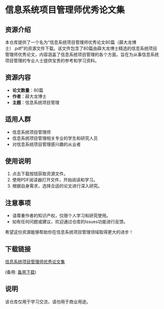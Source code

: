 # 信息系统项目管理师优秀论文集

## 资源介绍

本仓库提供了一个名为“信息系统项目管理师优秀论文80篇（薛大龙博士）.pdf”的资源文件下载。该文件包含了80篇由薛大龙博士精选的信息系统项目管理师优秀论文，内容涵盖了信息系统项目管理的各个方面，旨在为从事信息系统项目管理的专业人士提供宝贵的参考和学习资料。

## 资源内容

- **论文数量**：80篇
- **作者**：薛大龙博士
- **主题**：信息系统项目管理

## 适用人群

- 信息系统项目管理师
- 信息系统项目管理相关专业的学生和研究人员
- 对信息系统项目管理感兴趣的从业者

## 使用说明

1. 点击下载按钮获取资源文件。
2. 使用PDF阅读器打开文件，开始阅读和学习。
3. 根据自身需求，选择合适的论文进行深入研究。

## 注意事项

- 请尊重作者的知识产权，仅限个人学习和研究使用。
- 如有任何问题或建议，欢迎通过仓库的Issues功能进行反馈。

希望这份资源能够帮助你在信息系统项目管理领域取得更大的进步！

## 下载链接
[信息系统项目管理师优秀论文集](https://pan.quark.cn/s/75391bd3654c) 

(备用: [备用下载](https://pan.baidu.com/s/1QfhjSjIQEpduCdat8TT6sw?pwd=1234))

## 说明

该仓库仅用于学习交流，请勿用于商业用途。
